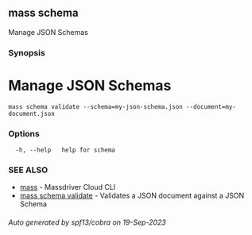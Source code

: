 ## mass schema

Manage JSON Schemas

### Synopsis

# Manage JSON Schemas

```shell
mass schema validate --schema=my-json-schema.json --document=my-document.json
```


### Options

```
  -h, --help   help for schema
```

### SEE ALSO

* [mass](mass.md)	 - Massdriver Cloud CLI
* [mass schema validate](mass_schema_validate.md)	 - Validates a JSON document against a JSON Schema

###### Auto generated by spf13/cobra on 19-Sep-2023
